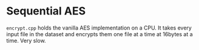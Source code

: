 # Sequential AES
`encrypt.cpp` holds the vanilla AES implementation on a CPU. It takes every input file in the dataset and encrypts them one file at a time at 16bytes at a time. 
Very slow.